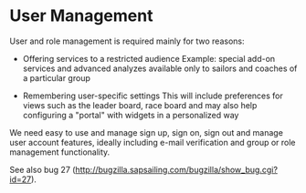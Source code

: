 # User Management

User and role management is required mainly for two reasons:

* Offering services to a restricted audience
Example: special add-on services and advanced analyzes available only to sailors and coaches of a particular group

* Remembering user-specific settings
This will include preferences for views such as the leader board, race board and may also help configuring a "portal" with widgets in a personalized way

We need easy to use and manage sign up, sign on, sign out and manage user account features, ideally including e-mail verification and group or role management functionality.

See also bug 27 (http://bugzilla.sapsailing.com/bugzilla/show_bug.cgi?id=27).